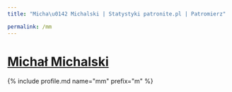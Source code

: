 ```yaml
---
title: "Micha\u0142 Michalski | Statystyki patronite.pl | Patromierz"

permalink: /mm
---
```


# [Michał Michalski](https://patronite.pl/mm)

{% include profile.md name="mm" prefix="m" %}
